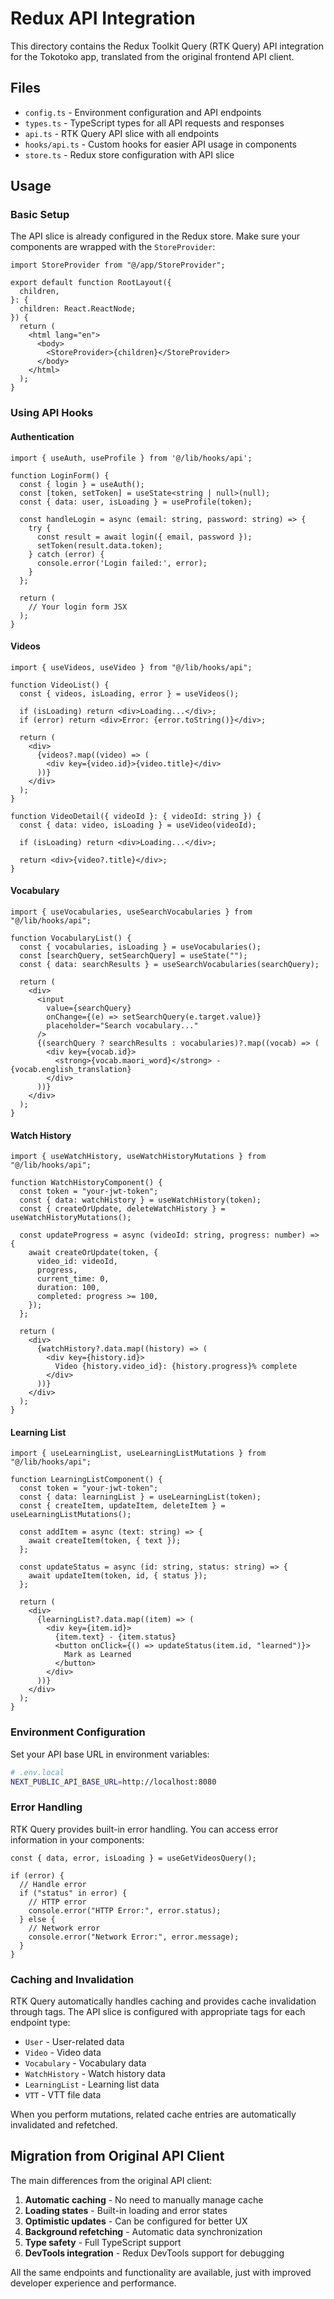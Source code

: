 # Redux API Integration

This directory contains the Redux Toolkit Query (RTK Query) API integration for the Tokotoko app, translated from the original frontend API client.

## Files

- `config.ts` - Environment configuration and API endpoints
- `types.ts` - TypeScript types for all API requests and responses
- `api.ts` - RTK Query API slice with all endpoints
- `hooks/api.ts` - Custom hooks for easier API usage in components
- `store.ts` - Redux store configuration with API slice

## Usage

### Basic Setup

The API slice is already configured in the Redux store. Make sure your components are wrapped with the `StoreProvider`:

```tsx
import StoreProvider from "@/app/StoreProvider";

export default function RootLayout({
  children,
}: {
  children: React.ReactNode;
}) {
  return (
    <html lang="en">
      <body>
        <StoreProvider>{children}</StoreProvider>
      </body>
    </html>
  );
}
```

### Using API Hooks

#### Authentication

```tsx
import { useAuth, useProfile } from '@/lib/hooks/api';

function LoginForm() {
  const { login } = useAuth();
  const [token, setToken] = useState<string | null>(null);
  const { data: user, isLoading } = useProfile(token);

  const handleLogin = async (email: string, password: string) => {
    try {
      const result = await login({ email, password });
      setToken(result.data.token);
    } catch (error) {
      console.error('Login failed:', error);
    }
  };

  return (
    // Your login form JSX
  );
}
```

#### Videos

```tsx
import { useVideos, useVideo } from "@/lib/hooks/api";

function VideoList() {
  const { videos, isLoading, error } = useVideos();

  if (isLoading) return <div>Loading...</div>;
  if (error) return <div>Error: {error.toString()}</div>;

  return (
    <div>
      {videos?.map((video) => (
        <div key={video.id}>{video.title}</div>
      ))}
    </div>
  );
}

function VideoDetail({ videoId }: { videoId: string }) {
  const { data: video, isLoading } = useVideo(videoId);

  if (isLoading) return <div>Loading...</div>;

  return <div>{video?.title}</div>;
}
```

#### Vocabulary

```tsx
import { useVocabularies, useSearchVocabularies } from "@/lib/hooks/api";

function VocabularyList() {
  const { vocabularies, isLoading } = useVocabularies();
  const [searchQuery, setSearchQuery] = useState("");
  const { data: searchResults } = useSearchVocabularies(searchQuery);

  return (
    <div>
      <input
        value={searchQuery}
        onChange={(e) => setSearchQuery(e.target.value)}
        placeholder="Search vocabulary..."
      />
      {(searchQuery ? searchResults : vocabularies)?.map((vocab) => (
        <div key={vocab.id}>
          <strong>{vocab.maori_word}</strong> - {vocab.english_translation}
        </div>
      ))}
    </div>
  );
}
```

#### Watch History

```tsx
import { useWatchHistory, useWatchHistoryMutations } from "@/lib/hooks/api";

function WatchHistoryComponent() {
  const token = "your-jwt-token";
  const { data: watchHistory } = useWatchHistory(token);
  const { createOrUpdate, deleteWatchHistory } = useWatchHistoryMutations();

  const updateProgress = async (videoId: string, progress: number) => {
    await createOrUpdate(token, {
      video_id: videoId,
      progress,
      current_time: 0,
      duration: 100,
      completed: progress >= 100,
    });
  };

  return (
    <div>
      {watchHistory?.data.map((history) => (
        <div key={history.id}>
          Video {history.video_id}: {history.progress}% complete
        </div>
      ))}
    </div>
  );
}
```

#### Learning List

```tsx
import { useLearningList, useLearningListMutations } from "@/lib/hooks/api";

function LearningListComponent() {
  const token = "your-jwt-token";
  const { data: learningList } = useLearningList(token);
  const { createItem, updateItem, deleteItem } = useLearningListMutations();

  const addItem = async (text: string) => {
    await createItem(token, { text });
  };

  const updateStatus = async (id: string, status: string) => {
    await updateItem(token, id, { status });
  };

  return (
    <div>
      {learningList?.data.map((item) => (
        <div key={item.id}>
          {item.text} - {item.status}
          <button onClick={() => updateStatus(item.id, "learned")}>
            Mark as Learned
          </button>
        </div>
      ))}
    </div>
  );
}
```

### Environment Configuration

Set your API base URL in environment variables:

```bash
# .env.local
NEXT_PUBLIC_API_BASE_URL=http://localhost:8080
```

### Error Handling

RTK Query provides built-in error handling. You can access error information in your components:

```tsx
const { data, error, isLoading } = useGetVideosQuery();

if (error) {
  // Handle error
  if ("status" in error) {
    // HTTP error
    console.error("HTTP Error:", error.status);
  } else {
    // Network error
    console.error("Network Error:", error.message);
  }
}
```

### Caching and Invalidation

RTK Query automatically handles caching and provides cache invalidation through tags. The API slice is configured with appropriate tags for each endpoint type:

- `User` - User-related data
- `Video` - Video data
- `Vocabulary` - Vocabulary data
- `WatchHistory` - Watch history data
- `LearningList` - Learning list data
- `VTT` - VTT file data

When you perform mutations, related cache entries are automatically invalidated and refetched.

## Migration from Original API Client

The main differences from the original API client:

1. **Automatic caching** - No need to manually manage cache
2. **Loading states** - Built-in loading and error states
3. **Optimistic updates** - Can be configured for better UX
4. **Background refetching** - Automatic data synchronization
5. **Type safety** - Full TypeScript support
6. **DevTools integration** - Redux DevTools support for debugging

All the same endpoints and functionality are available, just with improved developer experience and performance.
